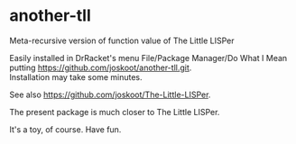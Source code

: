# another-tll

Meta-recursive version of function value of The Little LISPer

Easily installed in DrRacket's menu File/Package Manager/Do What I Mean \
putting https://github.com/joskoot/another-tll.git. \
Installation may take some minutes.

See also https://github.com/joskoot/The-Little-LISPer.

The present package is much closer to The Little LISPer.

It's a toy, of course. Have fun.
